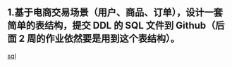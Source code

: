 ## 1.基于电商交易场景（用户、商品、订单），设计一套简单的表结构，提交 DDL 的 SQL 文件到 Github（后面 2 周的作业依然要是用到这个表结构）。
[sql](https://github.com/xbtshady/JAVA-01/blob/main/Week_06/create_table.sql)
